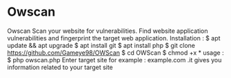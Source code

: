 # Owscan
Owscan Scan your website for vulnerabilities. Find website application vulnerabilities and fingerprint the target web application. Installation : $ apt update &amp;&amp; apt upgrade $ apt install git $ apt install php $ git clone https://github.com/Gameye98/OWScan $ cd OWScan $ chmod +x * usage : $ php owscan.php Enter target site for example : example.com .it gives you information related to your target site
